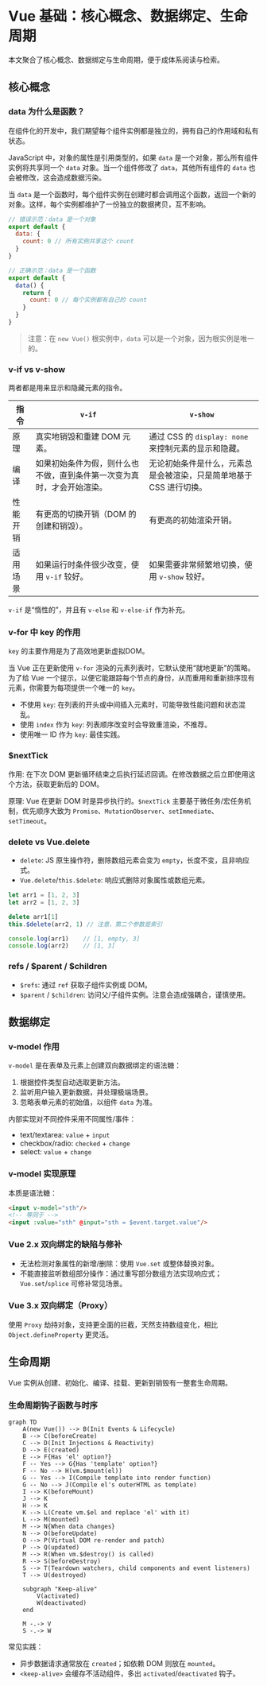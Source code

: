 # Vue 基础：核心概念、数据绑定、生命周期

本文聚合了核心概念、数据绑定与生命周期，便于成体系阅读与检索。

## 核心概念

### data 为什么是函数？

在组件化的开发中，我们期望每个组件实例都是独立的，拥有自己的作用域和私有状态。

JavaScript 中，对象的属性是引用类型的。如果 `data` 是一个对象，那么所有组件实例将共享同一个 `data` 对象。当一个组件修改了 `data`，其他所有组件的 `data` 也会被修改，这会造成数据污染。

当 `data` 是一个函数时，每个组件实例在创建时都会调用这个函数，返回一个新的对象。这样，每个实例都维护了一份独立的数据拷贝，互不影响。

```javascript
// 错误示范：data 是一个对象
export default {
  data: {
    count: 0 // 所有实例共享这个 count
  }
}

// 正确示范：data 是一个函数
export default {
  data() {
    return {
      count: 0 // 每个实例都有自己的 count
    }
  }
}
```
> 注意：在 `new Vue()` 根实例中，`data` 可以是一个对象，因为根实例是唯一的。

### v-if vs v-show

两者都是用来显示和隐藏元素的指令。

| 指令 | `v-if` | `v-show` |
| --- | --- | --- |
| 原理 | 真实地销毁和重建 DOM 元素。 | 通过 CSS 的 `display: none` 来控制元素的显示和隐藏。 |
| 编译 | 如果初始条件为假，则什么也不做，直到条件第一次变为真时，才会开始渲染。 | 无论初始条件是什么，元素总是会被渲染，只是简单地基于 CSS 进行切换。 |
| 性能开销 | 有更高的切换开销（DOM 的创建和销毁）。 | 有更高的初始渲染开销。 |
| 适用场景 | 如果运行时条件很少改变，使用 `v-if` 较好。 | 如果需要非常频繁地切换，使用 `v-show` 较好。 |

`v-if` 是“惰性的”，并且有 `v-else` 和 `v-else-if` 作为补充。

### v-for 中 key 的作用

`key` 的主要作用是为了高效地更新虚拟DOM。

当 Vue 正在更新使用 `v-for` 渲染的元素列表时，它默认使用“就地更新”的策略。为了给 Vue 一个提示，以便它能跟踪每个节点的身份，从而重用和重新排序现有元素，你需要为每项提供一个唯一的 `key`。

- 不使用 `key`: 在列表的开头或中间插入元素时，可能导致性能问题和状态混乱。
- 使用 `index` 作为 `key`: 列表顺序改变时会导致重渲染，不推荐。
- 使用唯一 ID 作为 `key`: 最佳实践。

### $nextTick

作用: 在下次 DOM 更新循环结束之后执行延迟回调。在修改数据之后立即使用这个方法，获取更新后的 DOM。

原理: Vue 在更新 DOM 时是异步执行的。`$nextTick` 主要基于微任务/宏任务机制，优先顺序大致为 `Promise`、`MutationObserver`、`setImmediate`、`setTimeout`。

### delete vs Vue.delete

- `delete`: JS 原生操作符，删除数组元素会变为 `empty`，长度不变，且非响应式。
- `Vue.delete`/`this.$delete`: 响应式删除对象属性或数组元素。

```javascript
let arr1 = [1, 2, 3]
let arr2 = [1, 2, 3]

delete arr1[1]
this.$delete(arr2, 1) // 注意，第二个参数是索引

console.log(arr1)    // [1, empty, 3]
console.log(arr2)    // [1, 3]
```

### refs / $parent / $children

- `$refs`: 通过 `ref` 获取子组件实例或 DOM。
- `$parent` / `$children`: 访问父/子组件实例。注意会造成强耦合，谨慎使用。

## 数据绑定

### v-model 作用

`v-model` 是在表单及元素上创建双向数据绑定的语法糖：

1. 根据控件类型自动选取更新方法。
2. 监听用户输入更新数据，并处理极端场景。
3. 忽略表单元素的初始值，以组件 `data` 为准。

内部实现对不同控件采用不同属性/事件：
- text/textarea: `value` + `input`
- checkbox/radio: `checked` + `change`
- select: `value` + `change`

### v-model 实现原理

本质是语法糖：

```html
<input v-model="sth"/>
<!-- 等同于 -->
<input :value="sth" @input="sth = $event.target.value"/>
```

### Vue 2.x 双向绑定的缺陷与修补

- 无法检测对象属性的新增/删除：使用 `Vue.set` 或整体替换对象。
- 不能直接监听数组部分操作：通过重写部分数组方法实现响应式；`Vue.set`/`splice` 可修补常见场景。

### Vue 3.x 双向绑定（Proxy）

使用 `Proxy` 劫持对象，支持更全面的拦截，天然支持数组变化，相比 `Object.defineProperty` 更灵活。

## 生命周期

Vue 实例从创建、初始化、编译、挂载、更新到销毁有一整套生命周期。

### 生命周期钩子函数与时序

```mermaid
graph TD
    A(new Vue()) --> B(Init Events & Lifecycle)
    B --> C(beforeCreate)
    C --> D(Init Injections & Reactivity)
    D --> E(created)
    E --> F{Has 'el' option?}
    F -- Yes --> G{Has 'template' option?}
    F -- No --> H(vm.$mount(el))
    G -- Yes --> I(Compile template into render function)
    G -- No --> J(Compile el's outerHTML as template)
    I --> K(beforeMount)
    J --> K
    H --> K
    K --> L(Create vm.$el and replace 'el' with it)
    L --> M(mounted)
    M --> N{When data changes}
    N --> O(beforeUpdate)
    O --> P(Virtual DOM re-render and patch)
    P --> Q(updated)
    M --> R(When vm.$destroy() is called)
    R --> S(beforeDestroy)
    S --> T(Teardown watchers, child components and event listeners)
    T --> U(destroyed)

    subgraph "Keep-alive"
        V(activated)
        W(deactivated)
    end

    M -.-> V
    S -.-> W
```

常见实践：
- 异步数据请求通常放在 `created`；如依赖 DOM 则放在 `mounted`。
- `<keep-alive>` 会缓存不活动组件，多出 `activated`/`deactivated` 钩子。


